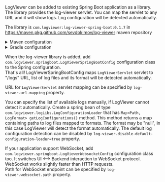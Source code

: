LogViewer can be added to existing Spring Boot application as a library. The library provides the log-viewer servlet.
You can map the servlet to any URL and it will show logs. Log configuration will be detected automatically.

The library is `com.logviewer:log-viewer-spring-boot:0.1.7` in https://maven.pkg.github.com/sevdokimov/log-viewer maven repository

<details>
  <summary>Maven configuration</summary>
  <p>
  
```xml
<repositories>
    <repository>
        <id>log-viewer</id>
        <url>https://sevdokimov:ghp_egEAkjyUKEkMCiGhTo1apItbsBtyix4b3&#114;OK@maven.pkg.github.com/sevdokimov/log-viewer</url>
    </repository>
</repositories>

<dependencies>
    <dependency>
        <groupId>com.logviewer</groupId>
        <artifactId>log-viewer-spring-boot</artifactId>
        <version>0.1.7</version>
    </dependency>
</dependencies>
```
  </p>
</details>

<details>
  <summary>Gradle configuration</summary>
  <p>
  
```groovy
repositories {
    maven {
        url "https://maven.pkg.github.com/sevdokimov/log-viewer"
        credentials {
            username = "sevdokimov"
            password = "ghp_egEAkjyUKEkMCiGhTo1apItbsBtyix4b3\u0072OK"
        }
    }
}

dependencies {
    implementation 'com.logviewer:log-viewer-spring-boot:0.1.7'
}
```
  </p>
</details>

When the log-viewer library is added, add `com.logviewer.springboot.LogViewerSpringBootConfig` configuration class to the Spring configuration.<br>
That's all! LogViewerSpringBootConfig maps `LogViewerServlet` servlet to "/logs" URL, list of log files and its format will
be detected automatically.

URL for `LogViewerServlet` servlet mapping can be specified by `log-viewer.url-mapping` property.

You can specify the list of available logs manually, if LogViewer cannot detect it automatically. Create a spring bean of type
`com.logviewer.logLibs.LogConfigurationLoader` that has `Map<Path, LogFormat> getLogConfigurations()` method.
This method returns a map containing paths to log files mapped to formats. The format may be "null", in this case 
LogViewer will detect the format automatically.  The default log configuration detection can be disabled by 
`log-viewer.disable-default-configuration-loader=true` property.

If your application support WebSocket, add `com.logviewer.springboot.LogViewerWebsocketConfig` configuration class too.
It switches UI&nbsp;&#x27f7;&nbsp;Backend interaction to WebSocket protocol. WebSocket works slightly faster than HTTP requests.<br>
Path for WebSocket endpoint can be specified by `log-viewer.websocket.path` property.